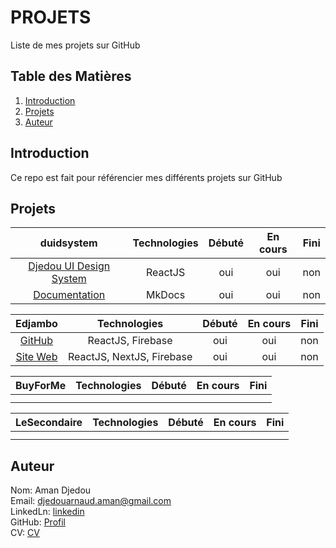 # PROJETS
Liste de mes projets sur GitHub

## Table des Matières
1. [Introduction](#Introduction)  
1. [Projets](#Projets)    
1. [Auteur](#Auteur)  


## Introduction
Ce repo est fait pour référencier mes différents projets sur GitHub 

## Projets

| duidsystem | Technologies | Débuté | En cours | Fini |
|:-:|:-:|:-:|:-:|:-:|
| [Djedou UI Design System](https://github.com/djedou/duidsystem) | ReactJS | oui | oui | non  |  
| [Documentation](https://djedou.github.io/duidsystem/) | MkDocs | oui | oui | non  |

| Edjambo | Technologies | Débuté | En cours | Fini |
|:-:|:-:|:-:|:-:|:-:|
| [GitHub](https://github.com/djedou/Edjambo) | ReactJS, Firebase | oui | oui | non  |
| [Site Web](https://www.notrebiencommun.org/) | ReactJS, NextJS, Firebase | oui | oui | non  |

| BuyForMe | Technologies | Débuté | En cours | Fini |
|:-:|:-:|:-:|:-:|:-:|
| | |  |  |   |  
| |  | | | |

| LeSecondaire | Technologies | Débuté | En cours | Fini |
|:-:|:-:|:-:|:-:|:-:|
| | | | |  |  
| | | | |  |

## Auteur
Nom: Aman Djedou  
Email: djedouarnaud.aman@gmail.com  
LinkedLn: [linkedin](https://www.linkedin.com/in/djedou-arnaud-aman-39477b178/)  
GitHub: [Profil](https://github.com/djedou)  
CV: [CV](https://djedou.github.io/Mon-CV/)  

